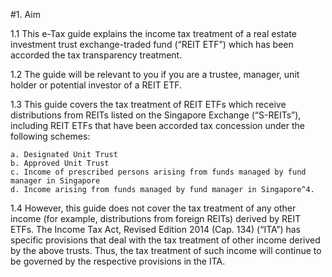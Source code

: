 #1. Aim

1.1 This e-Tax guide explains the income tax treatment of a real estate
investment trust exchange-traded fund (“REIT ETF”) which has been
accorded the tax transparency treatment.

1.2 The guide will be relevant to you if you are a trustee, manager, unit holder or
potential investor of a REIT ETF.

1.3 This guide covers the tax treatment of REIT ETFs which receive distributions
from REITs listed on the Singapore Exchange (“S-REITs”), including REIT
ETFs that have been accorded tax concession under the following schemes:

```
a. Designated Unit Trust
b. Approved Unit Trust
c. Income of prescribed persons arising from funds managed by fund
manager in Singapore
d. Income arising from funds managed by fund manager in Singapore^4.
```
1.4 However, this guide does not cover the tax treatment of any other income
(for example, distributions from foreign REITs) derived by REIT ETFs. The
Income Tax Act, Revised Edition 2014 (Cap. 134) (“ITA”) has specific
provisions that deal with the tax treatment of other income derived by the
above trusts. Thus, the tax treatment of such income will continue to be
governed by the respective provisions in the ITA.
